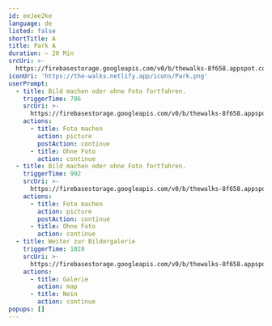 ```yaml
---
id: eeJee2ke
language: de
listed: false
shortTitle: A
title: Park A
duration: ~ 20 Min
srcUri: >-
  https://firebasestorage.googleapis.com/v0/b/thewalks-8f658.appspot.com/o/mp3%2Fv0%2Fde_ahvo7Cee%2Fde_eeJee2ke.mp3?alt=media&token=ae9607ba-00d6-4376-b731-5fc332324cd5
iconUri: 'https://the-walks.netlify.app/icons/Park.png'
userPrompt:
  - title: Bild machen oder ohne Foto fortfahren.
    triggerTime: 786
    srcUri: >-
      https://firebasestorage.googleapis.com/v0/b/thewalks-8f658.appspot.com/o/mp3%2Fv0%2Fde_ahvo7Cee%2Fde_ahvo7Cee_loop_1.mp3?alt=media&token=7a551962-46cb-43f4-a172-70036f06cce9
    actions:
      - title: Foto machen
        action: picture
        postAction: continue
      - title: Ohne Foto
        action: continue
  - title: Bild machen oder ohne Foto fortfahren.
    triggerTime: 992
    srcUri: >-
      https://firebasestorage.googleapis.com/v0/b/thewalks-8f658.appspot.com/o/mp3%2Fv0%2Fde_ahvo7Cee%2Fde_ahvo7Cee_loop_2.mp3?alt=media&token=8804115a-8015-44dd-b74d-86529859400a
    actions:
      - title: Foto machen
        action: picture
        postAction: continue
      - title: Ohne Foto
        action: continue
  - title: Weiter zur Bildergalerie
    triggerTime: 1028
    srcUri: >-
      https://firebasestorage.googleapis.com/v0/b/thewalks-8f658.appspot.com/o/static%2Fmedias%2Fmulti_Zeubeel8_loop.mp3?alt=media&token=88349085-3303-48b9-bdc6-fd7b09519a26
    actions:
      - title: Galerie
        action: map
      - title: Nein
        action: continue
popups: []
---
```



